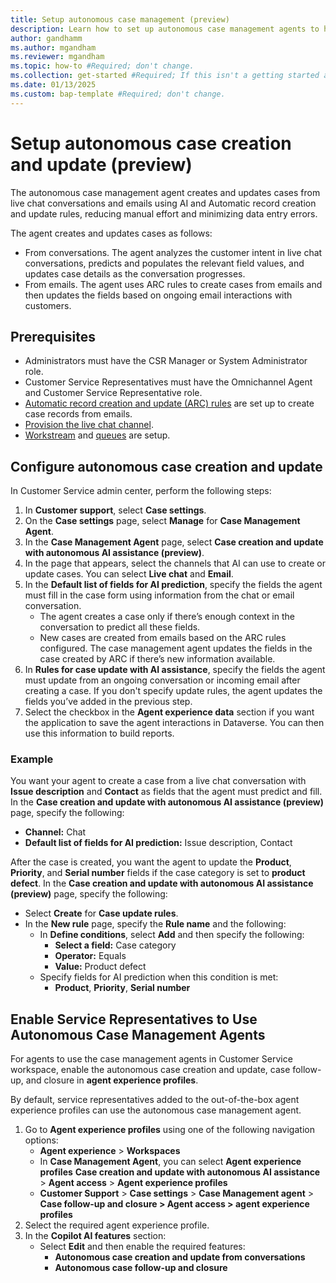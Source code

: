 ```yaml
---
title: Setup autonomous case management (preview)
description: Learn how to set up autonomous case management agents to help customer support teams efficiently handle case management tasks.
author: gandhamm
ms.author: mgandham
ms.reviewer: mgandham
ms.topic: how-to #Required; don't change.
ms.collection: get-started #Required; If this isn't a getting started article, don't remove the attribute, but leave the value blank. The values for this attribute will be updated over time.
ms.date: 01/13/2025
ms.custom: bap-template #Required; don't change.
---
```



# Setup autonomous case creation and update (preview)

The autonomous case management agent creates and updates cases from live chat conversations and emails using AI and Automatic record creation and update rules, reducing manual effort and minimizing data entry errors.

The agent creates and updates cases as follows:

- From conversations. The agent analyzes the customer intent in live chat conversations, predicts and populates the relevant field values, and updates case details as the conversation progresses.
- From emails. The agent uses ARC rules to create cases from emails and then updates the fields based on ongoing email interactions with customers.

## Prerequisites

- Administrators must have the CSR Manager or System Administrator role.
- Customer Service Representatives must have the Omnichannel Agent and Customer Service Representative role.
- [Automatic record creation and update (ARC) rules](../administer/set-up-rules-to-automatically-create-or-update-records) are set up to create case records from emails.
- [Provision the live chat channel](../implement/provision-channels.md). 
- [Workstream](../administer/create-workstreams.md) and [queues](../administer/queues-omnichannel.md) are setup.


## Configure autonomous case creation and update

In Customer Service admin center, perform the following steps:

1. In **Customer support**, select **Case settings**.
2. On the **Case settings** page, select **Manage** for **Case Management Agent**.
3. In the **Case Management Agent** page, select **Case creation and update with autonomous AI assistance (preview)**.
4. In the page that appears, select the channels that AI can use to create or update cases. You can select **Live chat** and **Email**.
5. In the **Default list of fields for AI prediction**, specify the fields the agent must fill in the case form using information from the chat or email conversation.  
   - The agent creates a case only if there’s enough context in the conversation to predict all these fields.  
   - New cases are created from emails based on the ARC rules configured. The case management agent updates the fields in the case created by ARC if there’s new information available.
6. In **Rules for case update with AI assistance**, specify the fields the agent must update from an ongoing conversation or incoming email after creating a case. If you don't specify update rules, the agent updates the fields you’ve added in the previous step.
7. Select the checkbox in the **Agent experience data** section if you want the application to save the agent interactions in Dataverse. You can then use this information to build reports.

### Example 

You want your agent to create a case from a live chat conversation with **Issue description** and **Contact** as fields that the agent must predict and fill. In the **Case creation and update with autonomous AI assistance (preview)** page, specify the following: 
- **Channel:** Chat  
- **Default list of fields for AI prediction:** Issue description, Contact  

After the case is created, you want the agent to update the **Product**, **Priority**, and **Serial number** fields if the case category is set to **product defect**.  In the **Case creation and update with autonomous AI assistance (preview)** page, specify the following: 
- Select **Create** for **Case update rules**. 
- In the **New rule** page, specify the **Rule name** and the following:
  - In **Define conditions**, select **Add** and then specify the following:
    - **Select a field:** Case category  
    - **Operator:** Equals  
    - **Value:** Product defect  
  - Specify fields for AI prediction when this condition is met:  
    - **Product**, **Priority**, **Serial number**

## Enable Service Representatives to Use Autonomous Case Management Agents

For agents to use the case management agents in Customer Service workspace, enable the autonomous case creation and update, case follow-up, and closure in **agent experience profiles**.

By default, service representatives added to the out-of-the-box agent experience profiles can use the autonomous case management agent.

1. Go to **Agent experience profiles** using one of the following navigation options:
   - **Agent experience** > **Workspaces**
   - In **Case Management Agent**, you can select **Agent experience profiles** **Case creation and update with autonomous AI assistance** > **Agent access** > **Agent experience profiles**
   - **Customer Support** > **Case settings** > **Case Management agent** > **Case follow-up and closure > Agent access > agent experience profiles**
2. Select the required agent experience profile.
3. In the **Copilot AI features** section:
   - Select **Edit** and then enable the required features:  
     - **Autonomous case creation and update from conversations**  
     - **Autonomous case follow-up and closure**
